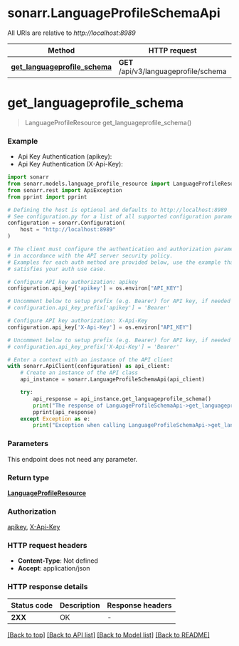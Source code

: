 # sonarr.LanguageProfileSchemaApi

All URIs are relative to *http://localhost:8989*

Method | HTTP request | Description
------------- | ------------- | -------------
[**get_languageprofile_schema**](LanguageProfileSchemaApi.md#get_languageprofile_schema) | **GET** /api/v3/languageprofile/schema | 


# **get_languageprofile_schema**
> LanguageProfileResource get_languageprofile_schema()

### Example

* Api Key Authentication (apikey):
* Api Key Authentication (X-Api-Key):

```python
import sonarr
from sonarr.models.language_profile_resource import LanguageProfileResource
from sonarr.rest import ApiException
from pprint import pprint

# Defining the host is optional and defaults to http://localhost:8989
# See configuration.py for a list of all supported configuration parameters.
configuration = sonarr.Configuration(
    host = "http://localhost:8989"
)

# The client must configure the authentication and authorization parameters
# in accordance with the API server security policy.
# Examples for each auth method are provided below, use the example that
# satisfies your auth use case.

# Configure API key authorization: apikey
configuration.api_key['apikey'] = os.environ["API_KEY"]

# Uncomment below to setup prefix (e.g. Bearer) for API key, if needed
# configuration.api_key_prefix['apikey'] = 'Bearer'

# Configure API key authorization: X-Api-Key
configuration.api_key['X-Api-Key'] = os.environ["API_KEY"]

# Uncomment below to setup prefix (e.g. Bearer) for API key, if needed
# configuration.api_key_prefix['X-Api-Key'] = 'Bearer'

# Enter a context with an instance of the API client
with sonarr.ApiClient(configuration) as api_client:
    # Create an instance of the API class
    api_instance = sonarr.LanguageProfileSchemaApi(api_client)

    try:
        api_response = api_instance.get_languageprofile_schema()
        print("The response of LanguageProfileSchemaApi->get_languageprofile_schema:\n")
        pprint(api_response)
    except Exception as e:
        print("Exception when calling LanguageProfileSchemaApi->get_languageprofile_schema: %s\n" % e)
```



### Parameters

This endpoint does not need any parameter.

### Return type

[**LanguageProfileResource**](LanguageProfileResource.md)

### Authorization

[apikey](../README.md#apikey), [X-Api-Key](../README.md#X-Api-Key)

### HTTP request headers

 - **Content-Type**: Not defined
 - **Accept**: application/json

### HTTP response details

| Status code | Description | Response headers |
|-------------|-------------|------------------|
**2XX** | OK |  -  |

[[Back to top]](#) [[Back to API list]](../README.md#documentation-for-api-endpoints) [[Back to Model list]](../README.md#documentation-for-models) [[Back to README]](../README.md)

